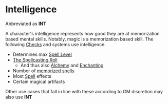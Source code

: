 # Intelligence

Abbreviated as **INT**

A character's intelligence represents how good they are at memorization based mental skills. Notably, magic is a memorization based skill. The following [Checks](../../Game%20Procedures/Check.md) and systems use intelligence.

- Determines max [Spell Level](../../Magic/Spell%20Level.md)
- [The Spellcasting Roll](../../Magic/Spellcasting.md#The%20Spellcasting%20Roll)
	- And thus also [Alchemy](../../Magic/Alchemy/Alchemy.md) and [Enchanting](../../Magic/Enchanting/Enchanting.md)
- Number of [memorized spells](../../Magic/Spell%20Memorization.md)
- Most [Spell](../../Magic/Spells.md) effects
- Certain magical artifacts

Other use cases that fall in line with these according to GM discretion may also use **INT**